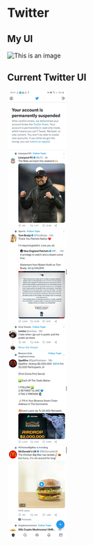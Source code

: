 # Twitter

## My UI
![This is an image](assets/readme/twitter.gif)

## Current Twitter UI
![This is an image](assets/readme/img.png)

